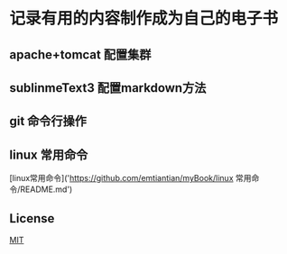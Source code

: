 # 记录有用的内容制作成为自己的电子书
## apache+tomcat 配置集群
## sublinmeText3 配置markdown方法
## git 命令行操作
## linux 常用命令 
[linux常用命令]('https://github.com/emtiantian/myBook/linux 常用命令/README.md')
## License   
[MIT](LICENSE)
